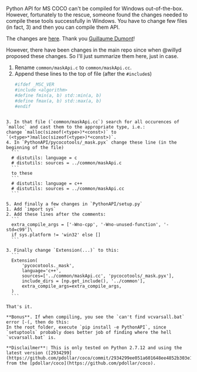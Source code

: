 Python API for MS COCO can't be compiled for Windows out-of-the-box. However, fortunately to the rescue, someone found the changes needed to compile these tools successfully in Windows. You have to change few files (in fact, 3) and then you can compile them API.

The changes are [here](https://github.com/pdollar/coco/compare/master...willyd:windows?expand=1). Thank you [Guillaume Dumont](https://github.com/willyd)!

However, there have been changes in the main repo since when @willyd proposed these changes. So I'll just summarize them here, just in case.

1. Rename `common/maskApi.c` to `common/maskApi.cc`.
2. Append these lines to the top of file (after the `#include`s)
    ```python
    #ifdef _MSC_VER
    #include <algorithm>
    #define fmin(a, b) std::min(a, b)
    #define fmax(a, b) std::max(a, b)
    #endif
  ```

3. In that file (`common/maskApi.cc`) search for all occurences of `malloc` and cast them to the appropriate type, i.e.:
change `malloc(sizeof(<type>)*<const>)` to `(<type>*)malloc(sizeof(<type>)*<const>)`.
4. In `PythonAPI/pycocotools/_mask.pyx` change these line (in the beginning of the file)
    ```
    # distutils: language = c
    # distutils: sources = ../common/maskApi.c
    ```
    to these
    ```
    # distutils: language = c++
    # distutils: sources = ../common/maskApi.cc
    ```

5. And finally a few changes in `PythonAPI/setup.py`
  1. Add `import sys`
  2. Add these lines after the comments:
    ```
    extra_compile_args = ['-Wno-cpp', '-Wno-unused-function', '-std=c99']\  
    if sys.platform != 'win32' else []  
    ```
  
  3. Finally change `Extension(...)` to this:
    ```
    Extension(
        'pycocotools._mask',
        language='c++',
        sources=['../common/maskApi.cc', 'pycocotools/_mask.pyx'],
        include_dirs = [np.get_include(), '../common'],
        extra_compile_args=extra_compile_args,
    )
    ```
    
That's it.

**Bonus**. If when compiling, you see the `can't find vcvarsall.bat` error [-(, then do this:
In the root folder, execute `pip install -e PythonAPI`, since `setuptools` probably does better job of finding where the hell `vcvarsall.bat` is.

**Disclailmer**: This is only tested on Python 2.7.12 and using the latest version ([2934299](https://github.com/pdollar/coco/commit/2934299ee051a601648ee4852b303e1c820aa02e)) from the [pdollar/coco](https://github.com/pdollar/coco).
